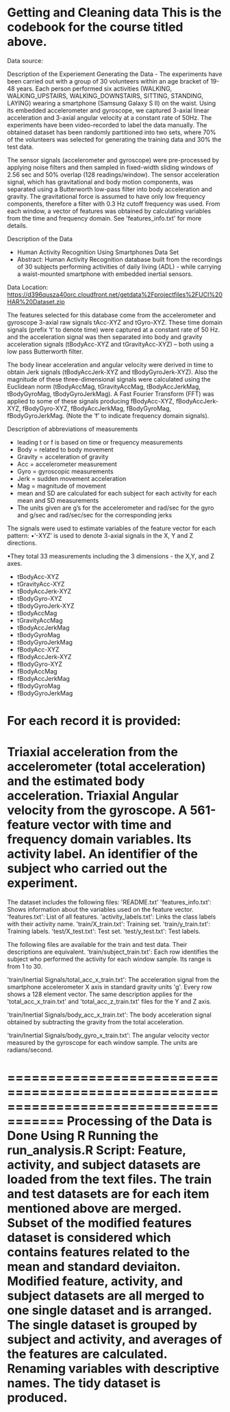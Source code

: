 Getting and Cleaning data
This is the codebook for the course titled above.
==================================================================
Data source:

Description of the Experiement Generating the Data - 
The experiments have been carried out with a group of 30 volunteers within an age bracket of 19-48 years. Each person performed six 
activities (WALKING, WALKING_UPSTAIRS, WALKING_DOWNSTAIRS, SITTING, STANDING, LAYING) wearing a smartphone (Samsung Galaxy S II) on 
the waist. Using its embedded accelerometer and gyroscope, we captured 3-axial linear acceleration and 3-axial angular velocity at a 
constant rate of 50Hz. The experiments have been video-recorded to label the data manually. The obtained dataset has been randomly 
partitioned into two sets, where 70% of the volunteers was selected for generating the training data and 30% the test data.

The sensor signals (accelerometer and gyroscope) were pre-processed by applying noise filters and then sampled in fixed-width 
sliding windows of 2.56 sec and 50% overlap (128 readings/window). The sensor acceleration signal, which has gravitational and 
body motion components, was separated using a Butterworth low-pass filter into body acceleration and gravity. The gravitational 
force is assumed to have only low frequency components, therefore a filter with 0.3 Hz cutoff frequency was used. From each window, 
a vector of features was obtained by calculating variables from the time and frequency domain. See 'features_info.txt' for more 
details.

Description of the Data 
- Human Activity Recognition Using Smartphones Data Set 
- Abstract: Human Activity Recognition database built from the recordings of 30 subjects performing activities of daily 
living (ADL) - while carrying a waist-mounted smartphone with embedded inertial sensors.

Data Location: https://d396qusza40orc.cloudfront.net/getdata%2Fprojectfiles%2FUCI%20HAR%20Dataset.zip

The features selected for this database come from the accelerometer and gyroscope 3-axial raw signals tAcc-XYZ and tGyro-XYZ. 
These time domain signals (prefix ‘t’ to denote time) were captured at a constant rate of 50 Hz. and the acceleration signal 
was then separated into body and gravity acceleration signals (tBodyAcc-XYZ and tGravityAcc-XYZ) – both using a low pass 
Butterworth filter.

The body linear acceleration and angular velocity were derived in time to obtain Jerk signals 
(tBodyAccJerk-XYZ and tBodyGyroJerk-XYZ). Also the magnitude of these three-dimensional signals were calculated using 
the Euclidean norm (tBodyAccMag, tGravityAccMag, tBodyAccJerkMag, tBodyGyroMag, tBodyGyroJerkMag). A Fast Fourier Transform 
(FFT) was applied to some of these signals producing fBodyAcc-XYZ, fBodyAccJerk-XYZ, fBodyGyro-XYZ, fBodyAccJerkMag, 
fBodyGyroMag, fBodyGyroJerkMag. (Note the ‘f’ to indicate frequency domain signals).

Description of abbreviations of measurements 
- leading t or f is based on time or frequency measurements 
- Body = related to body movement 
- Gravity = acceleration of gravity 
- Acc = accelerometer measurement 
- Gyro = gyroscopic measurements 
- Jerk = sudden movement acceleration 
- Mag = magnitude of movement 
- mean and SD are calculated for each subject for each activity for each mean and SD measurements 
- The units given are g’s for the accelerometer and rad/sec for the gyro and g/sec and rad/sec/sec for the corresponding jerks

The signals were used to estimate variables of the feature vector for each pattern:
•‘-XYZ’ is used to denote 3-axial signals in the X, Y and Z directions.

•They total 33 measurements including the 3 dimensions - the X,Y, and Z axes.
- tBodyAcc-XYZ
- tGravityAcc-XYZ
- tBodyAccJerk-XYZ
- tBodyGyro-XYZ
- tBodyGyroJerk-XYZ
- tBodyAccMag
- tGravityAccMag
- tBodyAccJerkMag
- tBodyGyroMag
- tBodyGyroJerkMag
- fBodyAcc-XYZ
- fBodyAccJerk-XYZ
- fBodyGyro-XYZ
- fBodyAccMag
- fBodyAccJerkMag
- fBodyGyroMag
- fBodyGyroJerkMag

For each record it is provided:
==========================================================================================================================================================================

Triaxial acceleration from the accelerometer (total acceleration) and the estimated body acceleration.
Triaxial Angular velocity from the gyroscope.
A 561-feature vector with time and frequency domain variables.
Its activity label.
An identifier of the subject who carried out the experiment.
============================================================================================================================

The dataset includes the following files:
'README.txt'
'features_info.txt': Shows information about the variables used on the feature vector.
'features.txt': List of all features.
'activity_labels.txt': Links the class labels with their activity name.
'train/X_train.txt': Training set.
'train/y_train.txt': Training labels.
'test/X_test.txt': Test set.
'test/y_test.txt': Test labels.

The following files are available for the train and test data. Their descriptions are equivalent.
'train/subject_train.txt': Each row identifies the subject who performed the activity for each window sample. 
Its range is from 1 to 30.

'train/Inertial Signals/total_acc_x_train.txt': The acceleration signal from the smartphone accelerometer X axis in 
standard gravity units 'g'. Every row shows a 128 element vector. The same description applies for the 'total_acc_x_train.txt' 
and 'total_acc_z_train.txt' files for the Y and Z axis.

'train/Inertial Signals/body_acc_x_train.txt': The body acceleration signal obtained by subtracting the gravity from the 
total acceleration.

'train/Inertial Signals/body_gyro_x_train.txt': The angular velocity vector measured by the gyroscope for each window sample. 
The units are radians/second.

=====================================================================================
Processing of the Data is Done Using R Running the run_analysis.R Script:
Feature, activity, and subject datasets are loaded from the text files.
The train and test datasets are for each item mentioned above are merged.
Subset of the modified features dataset is considered which contains features related to the mean and standard deviaiton.
Modified feature, activity, and subject datasets are all merged to one single dataset and is arranged.
The single dataset is grouped by subject and activity, and averages of the features are calculated.
Renaming variables with descriptive names.
The tidy dataset is produced.
=======================================================================================
